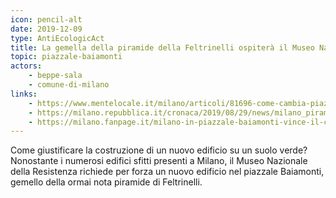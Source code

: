 ```yaml
---
icon: pencil-alt
date: 2019-12-09
type: AntiEcologicAct
title: La gemella della piramide della Feltrinelli ospiterà il Museo Nazionale della Resistenza
topic: piazzale-baiamonti
actors:
    - beppe-sala
    - comune-di-milano
links:
    - https://www.mentelocale.it/milano/articoli/81696-come-cambia-piazzale-baiamonti-una-nuova-piramide-tra-filari-di-alberi-e-mura-spagnole.htm
    - https://milano.repubblica.it/cronaca/2019/08/29/news/milano_piramide_fondazione_feltrinelli_herzog-234547509/
    - https://milano.fanpage.it/milano-in-piazzale-baiamonti-vince-il-cemento-si-alla-piramide-al-posto-del-giardino-condiviso/
---
```


Come giustificare la costruzione di un nuovo edificio su un suolo verde?
Nonostante i numerosi edifici sfitti presenti a Milano, il Museo Nazionale della Resistenza richiede per forza un nuovo edificio nel piazzale Baiamonti, gemello della ormai nota piramide di Feltrinelli.


